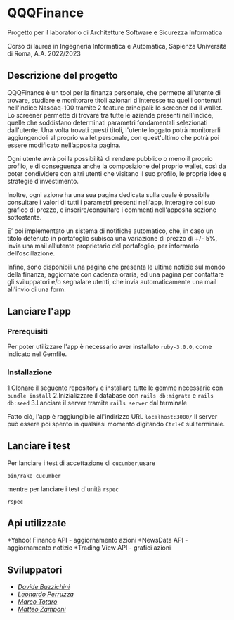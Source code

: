 # QQQFinance
Progetto per il laboratorio di Architetture Software e Sicurezza Informatica

Corso di laurea in Ingegneria Informatica e Automatica, Sapienza Università di Roma, A.A. 2022/2023
## Descrizione del progetto
QQQFinance è un tool per la finanza personale, che permette all'utente di trovare, studiare e monitorare titoli azionari d'interesse tra quelli contenuti nell'indice Nasdaq-100 tramite 2 feature principali: lo screener ed il wallet.
Lo screener permette di trovare tra tutte le aziende presenti nell'indice, quelle che soddisfano determinati parametri fondamentali selezionati dall'utente.
Una volta trovati questi titoli, l'utente loggato potrà monitorarli aggiungendoli al proprio wallet personale, con quest'ultimo che potrà poi essere modificato nell’apposita pagina.

Ogni utente avrà poi la possibilità di rendere pubblico o meno il proprio profilo, e di conseguenza anche la composizione del proprio wallet, così da poter condividere con altri utenti che visitano il suo profilo, le proprie idee e strategie d’investimento.

Inoltre, ogni azione ha una sua pagina dedicata sulla quale è possibile consultare i valori di tutti i parametri presenti nell'app, interagire col suo grafico di prezzo, e inserire/consultare i commenti nell'apposita sezione sottostante.

E’ poi implementato un sistema di notifiche automatico, che, in caso un titolo detenuto in portafoglio subisca una variazione di prezzo di +/- 5%, invia una mail all’utente proprietario del portafoglio, per informarlo dell’oscillazione.

Infine, sono disponibili una pagina che presenta le ultime notizie sul mondo della finanza, aggiornate con cadenza oraria, ed una pagina per contattare gli sviluppatori e/o segnalare utenti, che invia automaticamente una mail all'invio di una form.
## Lanciare l'app
### Prerequisiti
Per poter utilizzare l'app è necessario aver installato `ruby-3.0.0`, come indicato nel Gemfile.
### Installazione
1.Clonare il seguente repository e installare tutte le gemme necessarie con `bundle install`
2.Inizializzare il database con `rails db:migrate` e `rails db:seed`
3.Lanciare il server tramite `rails server` dal terminale

Fatto ciò, l'app è raggiungibile all'indirizzo URL `localhost:3000/`
Il server può essere poi spento in qualsiasi momento digitando `Ctrl+C` sul terminale.
## Lanciare i test
Per lanciare i test di accettazione di `cucumber`,usare
```
bin/rake cucumber
```
mentre per lanciare i test d'unità `rspec`
```
rspec
```
## Api utilizzate
*Yahoo! Finance API - aggiornamento azioni
*NewsData API - aggiornamento notizie
*Trading View API - grafici azioni
## Sviluppatori
* [*Davide Buzzichini*](https://github.com/DBuzz20)
* [*Leonardo Perruzza*](https://github.com/PerruzzaLeonardo)
* [*Marco Totaro*](https://github.com/totaro00)
* [*Matteo Zamponi*](https://github.com/matzamp)
